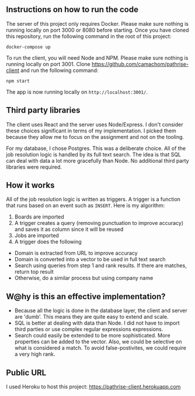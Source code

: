 ## Instructions on how to run the code

The server of this project only requires Docker. Please make sure nothing is running locally on port 3000 or 8080 before starting. Once you have cloned this repository, run the following command in the root of this project:

```
docker-compose up
```

To run the client, you will need Node and NPM. Please make sure nothing is running locally on port 3001. Clone https://github.com/camachom/pathrise-client and run the following command:

```
npm start
```

The app is now running locally on `http://localhost:3001/`.

## Third party libraries

The client uses React and the server uses Node/Express. I don't consider these choices significant in terms of my implementation. I picked them because they allow me to focus on the assignment and not on the tooling. 

For my database, I chose Postgres. This was a deliberate choice. All of the job resolution logic is handled by its full text search. The idea is that SQL can deal with data a lot more gracefully than Node. No additional third party libraries were required.

## How it works

All of the job resolution logic is written as triggers. A trigger is a function that runs based on an event such as `INSERT`. Here is my algorithm:

1. Boards are imported
2. A trigger creates a query (removing punctuation to improve accuracy) and saves it as column since it will be reused
3. Jobs are imported
4. A trigger does the following
  - Domain is extracted from URL to improve accuracy
  - Domain is converted into a vector to be used in full text search
  - Search using queries from step 1 and rank results. If there are matches, return top result
  - Otherwise, do a similar process but using company name

## W@hy is this an effective implementation?

- Because all the logic is done in the database layer, the client and server are 'dumb'. This means they are quite easy to extend and scale.
- SQL is better at dealing with data than Node. I did not have to import third parties or use complex regular expressions expressions.
- Search could easily be extended to be more sophisticated. More properties can be added to the vector. Also, we could be selective on what is considered a match. To avoid false-postivites, we could require a very high rank.

## Public URL 

I used Heroku to host this project: https://pathrise-client.herokuapp.com








